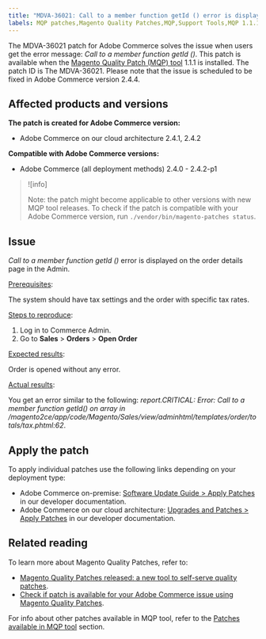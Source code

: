 ```yaml
---
title: "MDVA-36021: Call to a member function getId () error is displayed on the order details page in the Admin"
labels: MQP patches,Magento Quality Patches,MQP,Support Tools,MQP 1.1.1,Magento Commerce,Magento Commerce Cloud,Adobe Commerce,on-premise,cloud architecture,Magento,
---
```

The MDVA-36021 patch for Adobe Commerce solves the issue when users get the error message: *Call to a member function getId ()*. This patch is available when the [Magento Quality Patch (MQP) tool](https://support.magento.com/hc/en-us/articles/360047139492) 1.1.1 is installed. The patch ID is The MDVA-36021. Please note that the issue is scheduled to be fixed in Adobe Commerce version 2.4.4.

## Affected products and versions

**The patch is created for Adobe Commerce version:**

* Adobe Commerce on our cloud architecture 2.4.1, 2.4.2

**Compatible with Adobe Commerce versions:**

* Adobe Commerce (all deployment methods) 2.4.0 - 2.4.2-p1

>![info]
>
>Note: the patch might become applicable to other versions with new MQP tool releases. To check if the patch is compatible with your Adobe Commerce version, run `./vendor/bin/magento-patches status`.

## Issue

*Call to a member function getId ()* error is displayed on the order details page in the Admin.

<ins>Prerequisites</ins>:

The system should have tax settings and the order with specific tax rates.

<ins>Steps to reproduce</ins>:

1. Log in to Commerce Admin.
1. Go to **Sales** > **Orders** > **Open Order**

<ins>Expected results</ins>:

Order is opened without any error.

<ins>Actual results</ins>:

You get an error similar to the following: *report.CRITICAL: Error: Call to a member function getId() on array in /magento2ce/app/code/Magento/Sales/view/adminhtml/templates/order/totals/tax.phtml:62*.

## Apply the patch

To apply individual patches use the following links depending on your deployment type:

* Adobe Commerce on-premise: [Software Update Guide > Apply Patches](https://devdocs.magento.com/guides/v2.4/comp-mgr/patching/mqp.html) in our developer documentation.
* Adobe Commerce on our cloud architecture: [Upgrades and Patches > Apply Patches](https://devdocs.magento.com/cloud/project/project-patch.html) in our developer documentation.

## Related reading

To learn more about Magento Quality Patches, refer to:

* [Magento Quality Patches released: a new tool to self-serve quality patches](https://support.magento.com/hc/en-us/articles/360047139492).
* [Check if patch is available for your Adobe Commerce issue using Magento Quality Patches](https://support.magento.com/hc/en-us/articles/360047125252).

For info about other patches available in MQP tool, refer to the [Patches available in MQP tool](https://support.magento.com/hc/en-us/sections/360010506631-Patches-available-in-MQP-tool-) section.
